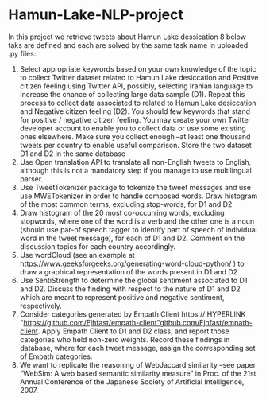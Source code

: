 # Hamun-Lake-NLP-project
In this project we retrieve tweets about Hamun Lake dessication
8 below taks are defined and each are solved by the same task name in uploaded .py files:
1.	Select appropriate keywords based on your own knowledge of the topic to collect Twitter dataset related to Hamun Lake desiccation and Positive citizen feeling using Twitter API, possibly, selecting Iranian language to increase the chance of collecting large data sample (D1). Repeat this process to collect data associated to related to Hamun Lake desiccation and Negative citizen feeling (D2). You should few keywords that stand for positive / negative citizen feeling. You may create your own Twitter developer account to enable you to collect data or use some existing ones elsewhere. Make sure you collect enough –at least one thousand tweets per country to enable useful comparison. Store the two dataset D1 and D2 in the same database
2.	Use Open translation API to translate all non-English tweets to English, although this is not a mandatory step if you manage to use multilingual parser.
3.	Use TweetTokenizer package to tokenize the tweet messages and use use MWETokenizer in order to handle composed words. Draw histogram of the most common terms, excluding stop-words, for D1 and D2
4.	Draw histogram of the 20 most co-occurring words, excluding stopwords, where one of the word is a verb and the other one is a noun (should use par-of speech tagger to identify part of speech of individual word in the tweet message), for each of D1 and D2. Comment on the discussion topics for each country accordingly.
5.	Use wordCloud  (see an example at https://www.geeksforgeeks.org/generating-word-cloud-python/ ) to draw a graphical representation of the words present in D1 and D2
6.	Use SentiStrength to determine the global sentiment associated to D1 and D2.  Discuss the finding with respect to the nature of D1 and D2 which are meant to represent positive and negative sentiment, respectively.
7.	Consider categories generated by Empath Client https:// HYPERLINK "https://github.com/Ejhfast/empath-client"github.com/Ejhfast/empath-client. Apply Empath Client to D1 and D2 class,  and report those categories who held non-zero weights. Record these findings in database, where for each tweet message, assign the corresponding set of Empath categories.
8.	We want to replicate the reasoning of WebJaccard similarity –see paper “WebSim: A web based semantic similarity measure” in Proc. of the 21st Annual Conference of the Japanese Society of Artificial Intelligence, 2007. 
